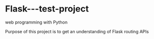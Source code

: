 # Flask---test-project
web programming with Python


Purpose of this project is to get an understanding of Flask routing APIs
